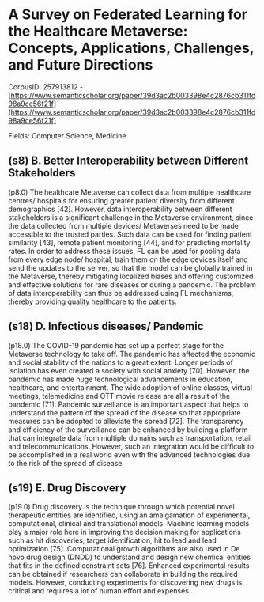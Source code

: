 # A Survey on Federated Learning for the Healthcare Metaverse: Concepts, Applications, Challenges, and Future Directions

CorpusID: 257913812 - [https://www.semanticscholar.org/paper/39d3ac2b003398e4c2876cb311fd98a9ce56f21f](https://www.semanticscholar.org/paper/39d3ac2b003398e4c2876cb311fd98a9ce56f21f)

Fields: Computer Science, Medicine

## (s8) B. Better Interoperability between Different Stakeholders
(p8.0) The healthcare Metaverse can collect data from multiple healthcare centres/ hospitals for ensuring greater patient diversity from different demographics [42]. However, data interoperability between different stakeholders is a significant challenge in the Metaverse environment, since the data collected from multiple devices/ Metaverses need to be made accessible to the trusted parties. Such data can be used for finding patient similarity [43], remote patient monitoring [44], and for predicting mortality rates. In order to address these issues, FL can be used for pooling data from every edge node/ hospital, train them on the edge devices itself and send the updates to the server, so that the model can be globally trained in the Metaverse, thereby mitigating localized biases and offering customized and effective solutions for rare diseases or during a pandemic. The problem of data interoperability can thus be addressed using FL mechanisms, thereby providing quality healthcare to the patients.
## (s18) D. Infectious diseases/ Pandemic
(p18.0) The COVID-19 pandemic has set up a perfect stage for the Metaverse technology to take off. The pandemic has affected the economic and social stability of the nations to a great extent. Longer periods of isolation has even created a society with social anxiety [70]. However, the pandemic has made huge technological advancements in education, healthcare, and entertainment. The wide adoption of online classes, virtual meetings, telemedicine and OTT movie release are all a result of the pandemic [71]. Pandemic surveillance is an important aspect that helps to understand the pattern of the spread of the disease so that appropriate measures can be adopted to alleviate the spread [72]. The transparency and efficiency of the surveillance can be enhanced by building a platform that can integrate data from multiple domains such as transportation, retail and telecommunications. However, such an integration would be difficult to be accomplished in a real world even with the advanced technologies due to the risk of the spread of disease.
## (s19) E. Drug Discovery
(p19.0) Drug discovery is the technique through which potential novel therapeutic entities are identified, using an amalgamation of experimental, computational, clinical and translational models. Machine learning models play a major role here in improving the decision making for applications such as hit discoveries, target identification, hit to lead and lead optimization [75]. Computational growth algorithms are also used in De novo drug design (DNDD) to understand and design new chemical entities that fits in the defined constraint sets [76]. Enhanced experimental results can be obtained if researchers can collaborate in building the required models. However, conducting experiments for discovering new drugs is critical and requires a lot of human effort and expenses.
